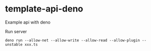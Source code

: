 # template-api-deno
Example api with deno

Run server

`deno run --allow-net --allow-write --allow-read --allow-plugin --unstable xxx.ts
`
